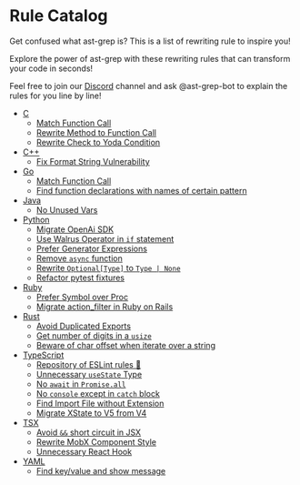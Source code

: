 # Rule Catalog

Get confused what ast-grep is? This is a list of rewriting rule to inspire you!

Explore the power of ast-grep with these rewriting rules that can transform your code in seconds!

Feel free to join our [Discord](https://discord.gg/4YZjf6htSQ) channel and ask @ast-grep-bot to explain the rules for you line by line!

* [C](/catalog/c/)
  * [Match Function Call](/catalog/c/#match-function-call)
  * [Rewrite Method to Function Call](/catalog/c/#rewrite-method-to-function-call)
  * [Rewrite Check to Yoda Condition](/catalog/c/#rewrite-check-to-yoda-condition)
* [C++](/catalog/cpp/)
  * [Fix Format String Vulnerability](/catalog/cpp/#fix-format-string-vulnerability)
* [Go](/catalog/go/)
  * [Match Function Call](/catalog/go/#match-function-call)
  * [Find function declarations with names of certain pattern](/catalog/go/#find-function-declarations-with-names-of-certain-pattern)
* [Java](/catalog/java/)
  * [No Unused Vars](/catalog/java/#no-unused-vars)
* [Python](/catalog/python/)
  * [Migrate OpenAi SDK](/catalog/python/#migrate-openai-sdk)
  * [Use Walrus Operator in `if` statement](/catalog/python/#use-walrus-operator-in-if-statement)
  * [Prefer Generator Expressions](/catalog/python/#prefer-generator-expressions)
  * [Remove `async` function](/catalog/python/#remove-async-function)
  * [Rewrite `Optional[Type]` to `Type | None`](/catalog/python/#rewrite-optional-type-to-type-none)
  * [Refactor pytest fixtures](/catalog/python/#refactor-pytest-fixtures)
* [Ruby](/catalog/ruby/)
  * [Prefer Symbol over Proc](/catalog/ruby/#prefer-symbol-over-proc)
  * [Migrate action_filter in Ruby on Rails](/catalog/ruby/#migrate-action-filter-in-ruby-on-rails)
* [Rust](/catalog/rust/)
  * [Avoid Duplicated Exports](/catalog/rust/#avoid-duplicated-exports)
  * [Get number of digits in a `usize`](/catalog/rust/#get-number-of-digits-in-a-usize)
  * [Beware of char offset when iterate over a string](/catalog/rust/#beware-of-char-offset-when-iterate-over-a-string)
* [TypeScript](/catalog/typescript/)
  * [Repository of ESLint rules 🔗](https://github.com/ast-grep/eslint/)
  * [Unnecessary `useState` Type](/catalog/typescript/#unnecessary-usestate-type)
  * [No `await` in `Promise.all`](/catalog/typescript/#no-await-in-promise-all-array)
  * [No `console` except in `catch` block](/catalog/typescript/#no-console-except-in-catch-block)
  * [Find Import File without Extension](/catalog/typescript/#find-import-file-without-extension)
  * [Migrate XState to V5 from V4](/catalog/typescript/#migrate-xstate-to-v5-from-v4)
* [TSX](/catalog/tsx/)
  * [Avoid `&&` short circuit in JSX](/catalog/tsx/#avoid-short-circuit-in-jsx)
  * [Rewrite MobX Component Style](/catalog/tsx/#rewrite-mobx-component-style)
  * [Unnecessary React Hook](/catalog/tsx/#avoid-unnecessary-react-hook)
* [YAML](/catalog/yaml/)
  * [Find key/value and show message](/catalog/yaml/#find-key-value-and-show-message-using-those-key-vals)